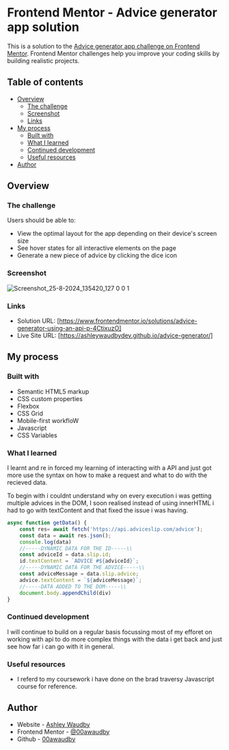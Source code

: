 # Frontend Mentor - Advice generator app solution

This is a solution to the [Advice generator app challenge on Frontend Mentor](https://www.frontendmentor.io/challenges/advice-generator-app-QdUG-13db). Frontend Mentor challenges help you improve your coding skills by building realistic projects.

## Table of contents

- [Overview](#overview)
  - [The challenge](#the-challenge)
  - [Screenshot](#screenshot)
  - [Links](#links)
- [My process](#my-process)
  - [Built with](#built-with)
  - [What I learned](#what-i-learned)
  - [Continued development](#continued-development)
  - [Useful resources](#useful-resources)
- [Author](#author)




## Overview

### The challenge

Users should be able to:

- View the optimal layout for the app depending on their device's screen size
- See hover states for all interactive elements on the page
- Generate a new piece of advice by clicking the dice icon

### Screenshot

![Screenshot_25-8-2024_135420_127 0 0 1](https://github.com/user-attachments/assets/190b5448-f648-4add-9b67-8485226d9c15)


### Links

- Solution URL: [https://www.frontendmentor.io/solutions/advice-generator-using-an-api-p-4CtixuzO]
- Live Site URL: [https://ashleywaudbydev.github.io/advice-generator/]

## My process

### Built with

- Semantic HTML5 markup
- CSS custom properties
- Flexbox
- CSS Grid
- Mobile-first workfloW
- Javascript
- CSS Variables


### What I learned

I learnt and re in forced my learning of interacting with a API  and just got more use the syntax on how to make a request and what to do with the recieved data.

To begin with i couldnt understand why on every execution i was getting multiple advices in the DOM, I soon realised instead of using innerHTML  i had to go with textContent and that fixed the issue i was having.



```js
async function getData() {
    const res= await fetch('https://api.adviceslip.com/advice');
    const data = await res.json();
    console.log(data)
    //-----DYNAMIC DATA FOR THE ID-----\\
    const adviceId = data.slip.id;
    id.textContent = `ADVICE #${adviceId}`;
    //-----DYNAMIC DATA FOR THE ADVICE-----\\
    const adviceMessage = data.slip.advice;
    advice.textContent = `${adviceMessage}`;
    //-----DATA ADDED TO THE DOM-----\\
    document.body.appendChild(div)
}

```
### Continued development

I will continue to build on a regular basis focussing most of my efforet on working with api to do more complex things with the data i get back and just see how far i can go with it in general.

### Useful resources

- I referd to my coursework i have done on the brad traversy Javascript course for reference.

## Author

- Website - [Ashley Waudby](https://00awaudby.github.io/Portfolio/)
- Frontend Mentor - [@00awaudby](https://www.frontendmentor.io/profile/00awaudby)
- Github - [00awaudby](https://github.com/00awaudby/Portfolio)






